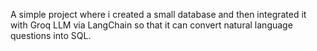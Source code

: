 A simple project where i created a small database and then integrated it with Groq LLM via LangChain so that it can convert natural language questions into SQL.
